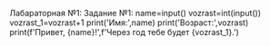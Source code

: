 Лабараторная №1:
Задание №1:
name=input()
vozrast=int(input())
vozrast_1=vozrast+1
print('Имя:',name)
print('Возраст:',vozrast)
print(f'Привет, {name}!',f'Через год тебе будет {vozrast_1}.')
